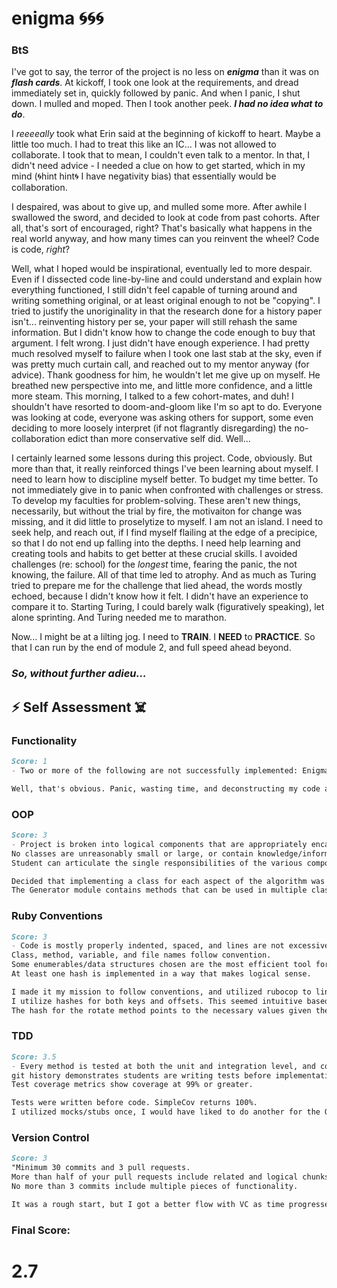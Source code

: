 # enigma 🌀🌀🌀

### BtS

I've got to say, the terror of the project is no less on ***enigma*** than it was on ***flash cards***. At kickoff, I took one look at the requirements, and dread immediately set in, quickly followed by panic. And when I panic, I shut down. I mulled and moped. Then I took another peek. ***I had no idea what to do***.

I *reeeeally* took what Erin said at the beginning of kickoff to heart. Maybe a little too much. I had to treat this like an IC... I was not allowed to collaborate. I took that to mean, I couldn't even talk to a mentor. In that, I didn't need advice - I needed a clue on how to get started, which in my mind (🌀hint hint🌀 I have negativity bias) that essentially would be collaboration.

I despaired, was about to give up, and mulled some more. After awhile I swallowed the sword, and decided to look at code from past cohorts. After all, that's sort of encouraged, right? That's basically what happens in the real world anyway, and how many times can you reinvent the wheel? Code is code, *right*?

Well, what I hoped would be inspirational, eventually led to more despair. Even if I dissected code line-by-line and could understand and explain how everything functioned, I still didn't feel capable of turning around and writing something original, or at least original enough to not be "copying". I tried to justify the unoriginality in that the research done for a history paper isn't... reinventing history per se, your paper will still rehash the same information. But I didn't know how to change the code enough to buy that argument. I felt wrong. I just didn't have enough experience.
I had pretty much resolved myself to failure when I took one last stab at the sky, even if was pretty much curtain call, and reached out to my mentor anyway (for advice). Thank goodness for him, he wouldn't let me give up on myself. He breathed new perspective into me, and little more confidence, and a little more steam. This morning, I talked to a few cohort-mates, and duh! I shouldn't have resorted to doom-and-gloom like I'm so apt to do. Everyone was looking at code, everyone was asking others for support, some even deciding to more loosely interpret (if not flagrantly disregarding) the no-collaboration edict than more conservative self did. Well...

I certainly learned some lessons during this project. Code, obviously. But more than that, it really reinforced things I've been learning about myself. I need to learn how to discipline myself better. To budget my time better. To not immediately give in to panic when confronted with challenges or stress. To develop my faculties for problem-solving. These aren't new things, necessarily, but without the trial by fire, the motivaiton for change was missing, and it did little to proselytize to myself. I am not an island. I need to seek help, and reach out, if I find myself flailing at the edge of a precipice, so that I do not end up falling into the depths. I need help learning and creating tools and habits to get better at these crucial skills. I avoided challenges (re: school) for the *longest* time, fearing the panic, the not knowing, the failure. All of that time led to atrophy. And as much as Turing tried to prepare me for the challenge that lied ahead, the words mostly echoed, because I didn't know how it felt. I didn't have an experience to compare it to. Starting Turing, I could barely walk (figuratively speaking), let alone sprinting. And Turing needed me to marathon.

Now... I might be at a lilting jog. I need to **TRAIN**. I **NEED** to **PRACTICE**. So that I can run by the end of module 2, and full speed ahead beyond.

### *So, without further adieu...*


## ⚡️ Self Assessment ☠️

### Functionality

```markdown
Score: 1
- Two or more of the following are not successfully implemented: Enigma#encrypt, Enigma#decrypt, command line interfaces

Well, that's obvious. Panic, wasting time, and deconstructing my code at the last minute didn't help matters.
```
### OOP

```markdown
Score: 3
- Project is broken into logical components that are appropriately encapsulated.
No classes are unreasonably small or large, or contain knowledge/information/behavior that they shouldn’t know about.
Student can articulate the single responsibilities of the various components.

Decided that implementing a class for each aspect of the algorithm was inutitive - they are responsible for creating their own piece of the algorithm, which keeps them concise and adhering to LoD.
The Generator module contains methods that can be used in multiple classes.
```
### Ruby Conventions

```markdown
Score: 3
- Code is mostly properly indented, spaced, and lines are not excessively long.
Class, method, variable, and file names follow convention.
Some enumerables/data structures chosen are the most efficient tool for a given job, and students can speak as to why those enumerables/data structures were chosen.
At least one hash is implemented in a way that makes logical sense.

I made it my mission to follow conventions, and utilized rubocop to lint.
I utilize hashes for both keys and offsets. This seemed intuitive based on the algorithm set up, which will allow me to access the values for calculating shifts. 
The hash for the rotate method points to the necessary values given the pieces of the message for the encrytion.
```
### TDD

```markdown
Score: 3.5
- Every method is tested at both the unit and integration level, and completely verify expected behavior (i.e., if a single method does 3 things, all 3 things are explicitly tested). Obvious edge cases are addressed.
git history demonstrates students are writing tests before implementation code.
Test coverage metrics show coverage at 99% or greater.

Tests were written before code. SimpleCov returns 100%.
I utilized mocks/stubs once, I would have liked to do another for the Offset class (and probably more had I gotten farther).
```
### Version Control

```markdown
Score: 3
"Minimum 30 commits and 3 pull requests.
More than half of your pull requests include related and logical chunks of functionality, and are named and documented to clearly communicate the purpose of the pull request.
No more than 3 commits include multiple pieces of functionality.

It was a rough start, but I got a better flow with VC as time progressed as will be evident.
```

### Final Score:
# 2.7
